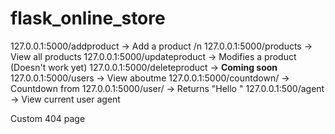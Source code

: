 # flask_online_store

127.0.0.1:5000/addproduct -> Add a product /n
127.0.0.1:5000/products -> View all products
127.0.0.1:5000/updateproduct -> Modifies a product (Doesn't work yet)
127.0.0.1:5000/deleteproduct -> **Coming soon**
127.0.0.1:5000/users -> View aboutme
127.0.0.1:5000/countdown/<number> -> Countdown from <number>
127.0.0.1:5000/user/<name> -> Returns "Hello <name>"
127.0.0.1:500/agent -> View current user agent

Custom 404 page
